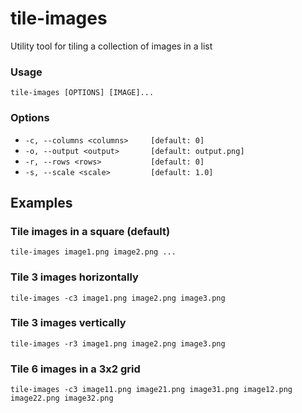 # tile-images

Utility tool for tiling a collection of images in a list


### Usage

```
tile-images [OPTIONS] [IMAGE]...
```

### Options

* `-c, --columns <columns>     [default: 0]`
* `-o, --output <output>       [default: output.png]`
* `-r, --rows <rows>           [default: 0]`
* `-s, --scale <scale>         [default: 1.0]`


## Examples

### Tile images in a square (default)

```
tile-images image1.png image2.png ...
```

### Tile 3 images horizontally

```
tile-images -c3 image1.png image2.png image3.png
```

### Tile 3 images vertically

```
tile-images -r3 image1.png image2.png image3.png
```

### Tile 6 images in a 3x2 grid

```
tile-images -c3 image11.png image21.png image31.png image12.png image22.png image32.png
```

